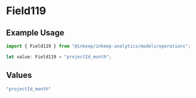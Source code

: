 # Field119

## Example Usage

```typescript
import { Field119 } from "@inkeep/inkeep-analytics/models/operations";

let value: Field119 = "projectId_month";
```

## Values

```typescript
"projectId_month"
```